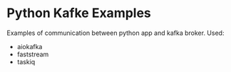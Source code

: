 # Python Kafke Examples
Examples of communication between python app and kafka broker.
Used:
- aiokafka
- faststream
- taskiq